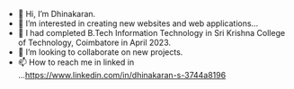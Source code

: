 - 👋 Hi, I’m Dhinakaran.
- 👀 I’m interested in creating new websites and web applications...
- 🌱 I had completed B.Tech Information Technology in Sri Krishna College of Technology,  Coimbatore in April 2023.
- 💞️ I’m looking to collaborate on new projects.
- 📫 How to reach me in linked in ...https://www.linkedin.com/in/dhinakaran-s-3744a8196

<!---
Dheenasivakumar/Dheenasivakumar is a ✨ special ✨ repository because its `README.md` (this file) appears on your GitHub profile.
You can click the Preview link to take a look at your changes.
--->
